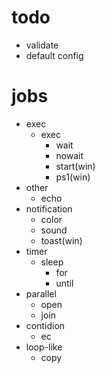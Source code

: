 # todo
- validate
- default config

# jobs
- exec
  - exec
    - wait
    - nowait
    - start(win)
    - ps1(win)
- other
  - echo
- notification
  - color
  - sound
  - toast(win)
- timer
  - sleep
    - for
    - until
- parallel
  - open
  - join
- contidion
  - ec
- loop-like
  - copy
